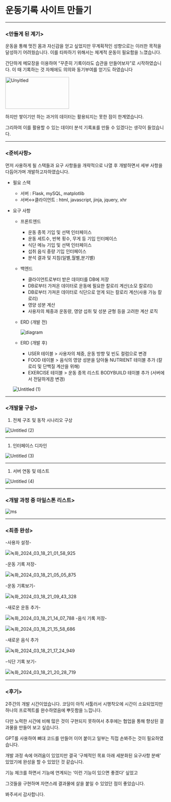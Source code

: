 # 운동기록 사이트 만들기

---

### <만들게 된 계기>

운동을 통해 멋진 몸과 자신감을 얻고 싶었지만 무계획적인 성향으로는 이러한 목적을 달성하기 어려웠습니다. 이를 타파하기 위해서는 체계적 운동이 필요함을 느꼈습니다. 

간단하게 메모장을 이용하여 “꾸준히 기록이라도 습관을 만들어보자”로 시작하였습니다. 이 때 기록하는 것 자체에도 의의와 동기부여를 얻기도 하였습니다


<img src="https://github.com/giteraction/workout/assets/95407727/d09fa097-45b4-4e8e-85b6-2a39d6a38f78" alt="Unyitled" style="width:200px;height:100px;">


하지만 쌓이기만 하는 과거의 데이터는 활용되지는 못한 점이 한계였습니다.

그리하여 이를 활용할 수 있는 데이터 분석 기록표를 만들 수 있겠다는 생각이 들었습니다.

---

### <준비사항>

먼저 사용하게 될 스택들과 요구 사항들을 개략적으로 나열 후 개발하면서 세부 사항을 다듬어가며 개발하고자하였습니다.

- 필요 스택
    - 서버 : Flask, mySQL, matplotlib
    - 서버↔클라이언트 : html, javascript, jinja, jquery, xhr
- 요구 사항
    - 프론트엔드
        - 운동 종목 기입 및 선택 인터페이스
        - 운동 세트수, 반복 횟수, 무게 등 기입 인터페이스
        - 식단 메뉴 기입 및 선택 인터페이스
        - 섭취 음식 중량 기입 인터페이스
        - 분석 결과 및 지침(일별,월별,분기별)
    - 백엔드
        - 클라이언트로부터 받은 데이터를 DB에 저장
        - DB로부터 가져온 데이터로 운동에 필요한 칼로리 계산(소모 칼로리)
        - DB로부터 가져온 데이터로 식단으로 얻게 되는 칼로리 계산(사용 가능 칼로리)
        - 영양 성분 계산
        - 사용자의 체중과 운동량, 영양 섭취 및 성분 균형 등을 고려한 계산 로직
    - ERD (개발 전)
        
        ![diagram](https://github.com/giteraction/workout/assets/95407727/c87407e7-5e69-44dd-8b8d-599e61d43839)

        
    - ERD (개발 후)
        - USER 테이블 > 사용자의 체중, 운동 방향 및 빈도 컬럼으로 변경
        - FOOD 테이블 > 음식의 영양 성분을 담아둘 NUTRIENT 테이블 추가 (칼로리 및 단백질 계산을 위해)
        - EXERCISE 테이블 > 운동 종목 리스트 BODYBUILD 테이블 추가 (서버에서 전달하게끔 변경)
    
    ![Untitled (1)](https://github.com/giteraction/workout/assets/95407727/f48236e0-978a-4979-a12b-00cbb15d2396)


---

### **<개발물 구성>**

1. 전체 구조 및 동작 시나리오 구상

![Untitled (2)](https://github.com/giteraction/workout/assets/95407727/975900cf-0852-4b90-8b65-ec9fa2c3b9bb)

---

1. 인터페이스 디자인

![Untitled (3)](https://github.com/giteraction/workout/assets/95407727/bbb66228-e0bd-4f74-a3d3-fa038222ce9b)

---

1. 서버 연동 및 테스트 

![Untitled (4)](https://github.com/giteraction/workout/assets/95407727/ba4d5687-dfb6-4c11-8b04-f96f16628a82)

---

### <개발 과정 중 마일스톤 리스트>

![ms](https://github.com/giteraction/workout/assets/95407727/d09fa097-45b4-4e8e-85b6-2a39d6a38f78)


---

### <최종 완성>

-사용자 설정-

![녹화_2024_03_18_21_01_58_925](https://github.com/giteraction/workout/assets/95407727/0d401804-49ab-4b3b-a55f-4b518f6cec92)

-운동 기록 저장-

![녹화_2024_03_18_21_05_05_875](https://github.com/giteraction/workout/assets/95407727/47bdf292-ee82-464a-8a62-5282cd4e2707)

-운동 기록보기-

![녹화_2024_03_18_21_09_43_328](https://github.com/giteraction/workout/assets/95407727/730f000b-0799-4532-bffd-c7353de649a2)

-새로운 운동 추가-

![녹화_2024_03_18_21_14_07_788](https://github.com/giteraction/workout/assets/95407727/8b3b0263-67d4-48b5-877d-dac9fd25cc39)
-음식 기록 저장-

![녹화_2024_03_18_21_15_58_686](https://github.com/giteraction/workout/assets/95407727/29f792c6-19f4-48f4-85f9-17b87b5b9041)

-새로운 음식 추가

![녹화_2024_03_18_21_17_24_949](https://github.com/giteraction/workout/assets/95407727/ebc32e61-a7b7-4d20-bd9e-bf84fbe2bbfc)

-식단 기록 보기-

![녹화_2024_03_18_21_20_28_719](https://github.com/giteraction/workout/assets/95407727/10dccb55-1a18-4360-b9b6-cd920a26145f)


---

### <후기>

2주간의 개발 시간이었습니다. 코딩이 아직 서툴러서 시행착오에 시간이 소요되었지만 하나의 프로젝트를 완수하였음에 뿌듯함을 느낍니다.

다만 노력한 시간에 비해 많은 것이 구현되지 못하여서 추후에는 협업을 통해 향상된 결과물을 만들어 보고 싶습니다. 

GPT를 사용하여 뼈대 코드를 만들어 이어 붙이고 일부는 직접 손봐주는 것이 필요하였습니다. 

개발 과정 속에 어려움이 있었지만 결국 ‘구체적인 목표 아래 세분화된 요구사항 분배’ 있었기에 완성을 할 수 있었던 것 같습니다.

기능 체크를 하면서 기능에 연계되는 ‘이런 기능이 있으면 좋겠다’ 싶었고 

그것들을 구현하며 자연스레 결과물에 살을 붙일 수 있었던 점이 좋았습니다.

봐주셔서 감사합니다.

